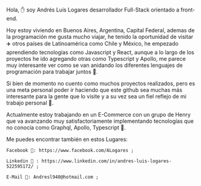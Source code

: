 Hola, ✋ soy Andrés Luis Logares desarrollador Full-Stack orientado a front-end.


  Hoy estoy viviendo en Buenos Aires, Argentina, Capital Federal, ademas de la programación me gusta mucho viajar, he tenido la oportunidad de visitar ✈️ otros países de Latinoamérica como Chile y México, he empezado aprendiendo tecnologías como Javascript y React, aunque a lo largo de los proyectos he ido agregando otras como Typescript y Apollo, me parece muy interesante ver como se van anidando los diferentes lenguajes de programación para trabajar juntos 🤝.

  Si bien de momento no cuento como muchos proyectos realizados, pero es una meta personal poder ir haciendo que este github sea muchas más interesante para la gente que lo visite y a su vez sea un fiel reflejo de mi trabajo personal 🚧.
  
  Actualmente estoy trabajando en un E-Commerce con un grupo de Henry que va avanzando muy satisfactoriamente implementando tecnologías que no conocía como Graphql, Apollo, Typescript 🚀.
  
   Me puedes encontrar también en estos Lugares:
   
    Facebook 🔗: https://www.facebook.com/ALogares ;
    
    Linkedin 🔗 : https://www.linkedin.com/in/andres-luis-logares-522595172/ ;
    
    E-Mail 📧: Andresl940@hotmail.com ;
